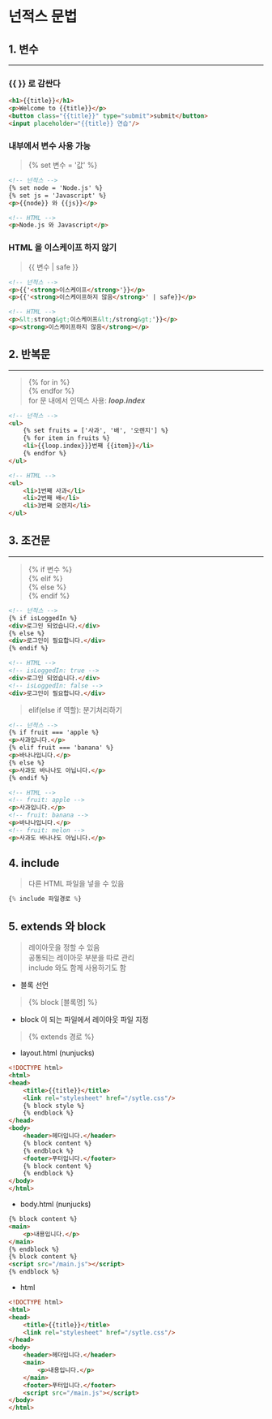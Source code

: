 # 넌적스 문법
## 1. 변수
--- 
### {{ }} 로 감싼다
```html
<h1>{{title}}</h1>
<p>Welcome to {{title}}</p>
<button class="{{title}}" type="submit">submit</button>
<input placeholder="{{title}} 연습"/>
```
### 내부에서 변수 사용 가능
> {% set 변수 = '값' %}
```html
<!-- 넌적스 -->
{% set node = 'Node.js' %}
{% set js = 'Javascript' %}
<p>{{node}} 와 {{js}}</p>
```
```html
<!-- HTML -->
<p>Node.js 와 Javascript</p>
```
### HTML 을 이스케이프 하지 않기
> {{ 변수 | safe }}
```html
<!-- 넌적스 -->
<p>{{'<strong>이스케이프</strong>'}}</p>
<p>{{'<strong>이스케이프하지 않음</strong>' | safe}}</p>
```
```html
<!-- HTML -->
<p>&lt;strong&gt;이스케이프&lt;/strong&gt;'}}</p>
<p><strong>이스케이프하지 않음</strong></p>
```
## 2. 반복문
--- 
> {% for in %}  
{% endfor %}  
for 문 내에서 인덱스 사용: *__loop.index__*
```html
<!-- 넌적스 -->
<ul>
    {% set fruits = ['사과', '배', '오렌지'] %}
    {% for item in fruits %}
    <li>{{loop.index}}}번째 {{item}}</li>
    {% endfor %}
</ul>
```
```html
<!-- HTML -->
<ul>
    <li>1번째 사과</li>
    <li>2번째 배</li>
    <li>3번째 오렌지</li>
</ul>
```

## 3. 조건문
___
>{% if 변수 %}  
{% elif %}  
{% else %}  
{% endif %} 
```html
<!-- 넌적스 -->
{% if isLoggedIn %}
<div>로그인 되었습니다.</div>
{% else %}
<div>로그인이 필요합니다.</div>
{% endif %}
```
```html
<!-- HTML -->
<!-- isLoggedIn: true -->
<div>로그인 되었습니다.</div>
<!-- isLoggedIn: false -->
<div>로그인이 필요합니다.</div>
```
> elif(else if 역할): 분기처리하기
```html
<!-- 넌적스 -->
{% if fruit === 'apple %}
<p>사과입니다.</p>
{% elif fruit === 'banana' %}
<p>바나나입니다.</p>
{% else %}
<p>사과도 바나나도 아닙니다.</p>
{% endif %}
```
```html
<!-- HTML -->
<!-- fruit: apple -->
<p>사과입니다.</p>
<!-- fruit: banana -->
<p>바나나입니다.</p>
<!-- fruit: melon -->
<p>사과도 바나나도 아닙니다.</p>
```

## 4. include
> 다른 HTML 파일을 넣을 수 있음  
```javascript
{% include 파일경로 %}
```

## 5. extends 와 block
> 레이아웃을 정할 수 있음  
공통되는 레이아웃 부분을 따로 관리  
include 와도 함께 사용하기도 함
- 블록 선언
> {% block [블록명] %}  
- block 이 되는 파일에서 레이아웃 파일 지정
> {% extends 경로 %}
- layout.html (nunjucks)
```html
<!DOCTYPE html>
<html>
<head>
    <title>{{title}}</title>
    <link rel="stylesheet" href="/sytle.css"/>
    {% block style %}
    {% endblock %}
</head>
<body>
    <header>헤더입니다.</header>
    {% block content %}
    {% endblock %}
    <footer>푸터입니다.</footer>
    {% block content %}
    {% endblock %}
</body>
</html>
```
- body.html (nunjucks)
```html
{% block content %}
<main>
    <p>내용입니다.</p>
</main>
{% endblock %}
{% block content %}
<script src="/main.js"></script>
{% endblock %}
```
- html
```html
<!DOCTYPE html>
<html>
<head>
    <title>{{title}}</title>
    <link rel="stylesheet" href="/sytle.css"/>
</head>
<body>
    <header>헤더입니다.</header>
    <main>
        <p>내용입니다.</p>
    </main>
    <footer>푸터입니다.</footer>
    <script src="/main.js"></script>
</body>
</html>
```